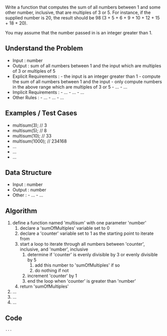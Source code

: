Write a function that computes the sum of all numbers between 1 and some other number, inclusive, that are multiples of 3 or 5. For instance, if the supplied number is 20, the result should be 98 (3 + 5 + 6 + 9 + 10 + 12 + 15 + 18 + 20).

You may assume that the number passed in is an integer greater than 1.

## Understand the Problem
- Input : number
- Output : sum of all numbers between 1 and the input which are multiples of 3 or multiples of 5
- Explicit Requirements : 
	  - the input is an integer greater than 1
	  - compute the sum of all numbers between 1 and the input
	  - only compute numbers in the above range which are multiples of 3 or 5
	  - ...
	  - ...
- Implicit Requirements :
	  - ...
	  - ...
	  - ...
- Other Rules :
	  - ...
	  - ...
	  - ...

## Examples / Test Cases
- multisum(3); // 3
- multisum(5); // 8
- multisum(10); // 33
- multisum(1000); // 234168
- ...
- ...
- ...

## Data Structure
- Input : number
- Output : number
- Other :
	  - ...
	  - ...

## Algorithm
1. define a function named 'multisum' with one parameter 'number'
    1. declare a 'sumOfMultiples' variable set to 0
    2. declare a 'counter' variable set to 1 as the starting point to iterate from
    3. start a loop to iterate through all numbers between 'counter', inclusive, and 'number', inclusive
        1. determine if 'counter' is evenly divisible by 3 or evenly divisible by 5
            1. add this number to 'sumOfMultiples' if so
            2. do nothing if not
        2. increment 'counter' by 1
        3. end the loop when 'counter' is greater than 'number'
    4. return 'sumOfMultiples'
3. ...
4. ...
5. ...

## Code
` ... `